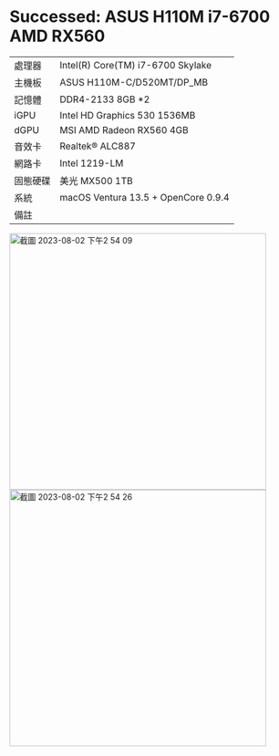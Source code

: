 # Successed: ASUS H110M i7-6700 AMD RX560
<table>
  <tr>
    <td>處理器</td><td>Intel(R) Core(TM) i7-6700 Skylake</td>
  </tr>
  <tr>
    <td>主機板</td><td>ASUS H110M-C/D520MT/DP_MB</td>
  </tr>
  <tr>  
    <td>記憶體</td><td>DDR4-2133 8GB *2</td>
  </tr>
  <tr>
    <td>iGPU</td><td>Intel HD Graphics 530 1536MB</td>
  <tr>
  <tr>
    <td>dGPU</td><td>MSI AMD Radeon RX560 4GB</td>
  <tr>  
  <tr>
    <td>音效卡</td><td>Realtek® ALC887</td>
  <tr>
  <tr>
    <td>網路卡</td><td>Intel 1219-LM</td>
  <tr>  
    <td>固態硬碟</td><td>美光 MX500 1TB</td>
  </tr>
  <tr>
    <td>系統</td><td>macOS Ventura 13.5 + OpenCore 0.9.4</td>
  </tr>
  <tr>
  <td>備註</td><td></td>
  </tr>
</table>

<img width="450" alt="截圖 2023-08-02 下午2 54 09" src="https://github.com/michelle0812/ASUS-H110M-i7-6700-HD530/assets/79300809/7dbc85d5-d371-42c5-954c-cd73412aa7ad"><br>
<img width="450" alt="截圖 2023-08-02 下午2 54 26" src="https://github.com/michelle0812/ASUS-H110M-i7-6700-HD530/assets/79300809/3d76cc55-5dfe-4f21-9ac8-8e9443de3c58"><br>
